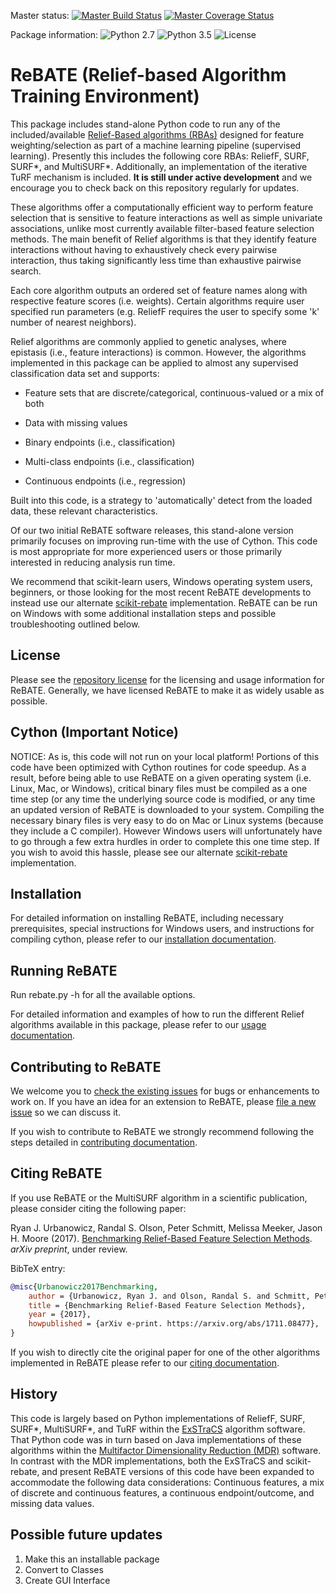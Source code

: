 Master status: [![Master Build Status](https://travis-ci.org/EpistasisLab/ReBATE.svg?branch=master)](https://travis-ci.org/EpistasisLab/ReBATE)
[![Master Coverage Status](https://coveralls.io/repos/github/EpistasisLab/ReBATE/badge.svg?branch=master)](https://coveralls.io/github/EpistasisLab/ReBATE?branch=master)

Package information: ![Python 2.7](https://img.shields.io/badge/python-2.7-blue.svg)
![Python 3.5](https://img.shields.io/badge/python-3.6-blue.svg)
![License](https://img.shields.io/badge/license-MIT%20License-blue.svg)

# ReBATE (Relief-based Algorithm Training Environment) 
This package includes stand-alone Python code to run any of the included/available [Relief-Based algorithms (RBAs)](https://en.wikipedia.org/wiki/Relief_(feature_selection)) 
designed for feature weighting/selection as part of a machine learning pipeline (supervised learning). Presently this includes the following core RBAs: ReliefF, SURF, SURF*, and MultiSURF*. Additionally, an implementation of the iterative TuRF mechanism is included. **It is still under active development** and we encourage you to check back on this repository regularly for updates.

These algorithms offer a computationally efficient way to perform feature selection that is sensitive to feature interactions as well as simple univariate associations, unlike most currently available filter-based feature selection methods. The main benefit of Relief algorithms is that they identify feature interactions without having to exhaustively check every pairwise interaction, thus taking significantly less time than exhaustive pairwise search.

Each core algorithm outputs an ordered set of feature names along with respective feature scores (i.e. weights). Certain algorithms require user specified run parameters (e.g. ReliefF requires the user to specify some 'k' number of nearest neighbors). 

Relief algorithms are commonly applied to genetic analyses, where epistasis (i.e., feature interactions) is common. However, the algorithms implemented in this package can be applied to almost any supervised classification data set and supports:

* Feature sets that are discrete/categorical, continuous-valued or a mix of both

* Data with missing values

* Binary endpoints (i.e., classification)

* Multi-class endpoints (i.e., classification)

* Continuous endpoints (i.e., regression)

Built into this code, is a strategy to 'automatically' detect from the loaded data, these relevant characteristics.

Of our two initial ReBATE software releases, this stand-alone version primarily focuses on improving run-time with the use of Cython. 
This code is most appropriate for more experienced users or those primarily interested in reducing analysis run time. 

We recommend that scikit-learn users, Windows operating system users, beginners, or those looking for the most recent ReBATE developments to instead use our alternate [scikit-rebate](https://github.com/EpistasisLab/scikit-rebate) implementation. ReBATE can be run on Windows with some additional installation steps and possible troubleshooting outlined below. 

## License
Please see the [repository license](https://github.com/EpistasisLab/ReBATE/blob/master/LICENSE) for the licensing and usage information for ReBATE.
Generally, we have licensed ReBATE to make it as widely usable as possible.

## Cython (Important Notice)
NOTICE: As is, this code will not run on your local platform! Portions of this code have been optimized with Cython routines for code speedup. As a result, before being able to use 
ReBATE on a given operating system (i.e. Linux, Mac, or Windows), critical binary files must be compiled as a one time step (or any time the underlying source code is modified, or
any time an updated version of ReBATE is downloaded to your system.  Compiling the necessary binary files is very easy to do on Mac or Linux systems (because they include a C compiler). However Windows users will unfortunately have to go through a few extra hurdles in order to complete this one time step. If you wish to avoid this hassle, please see our alternate [scikit-rebate](https://github.com/EpistasisLab/scikit-rebate) implementation.

## Installation
For detailed information on installing ReBATE, including necessary prerequisites, special instructions for Windows users, and instructions for compiling cython, please refer to our [installation documentation](https://EpistasisLab.github.io/ReBATE/installing/). 

## Running ReBATE
Run rebate.py -h for all the available options. 

For detailed information and examples of how to run the different Relief algorithms available in this package, please refer to our [usage documentation](https://EpistasisLab.github.io/ReBATE/using/).

## Contributing to ReBATE
We welcome you to [check the existing issues](https://github.com/EpistasisLab/ReBATE/issues/) for bugs or enhancements to work on. If you have an idea for an extension to ReBATE, please [file a new issue](https://github.com/EpistasisLab/ReBATE/issues/new) so we can discuss it.

If you wish to contribute to ReBATE we strongly recommend following the steps detailed in [contributing documentation](https://EpistasisLab.github.io/ReBATE/contributing/).

## Citing ReBATE

If you use ReBATE or the MultiSURF algorithm in a scientific publication, please consider citing the following paper:

Ryan J. Urbanowicz, Randal S. Olson, Peter Schmitt, Melissa Meeker, Jason H. Moore (2017). [Benchmarking Relief-Based Feature Selection Methods](https://arxiv.org/abs/1711.08477). *arXiv preprint*, under review.

BibTeX entry:

```bibtex
@misc{Urbanowicz2017Benchmarking,
    author = {Urbanowicz, Ryan J. and Olson, Randal S. and Schmitt, Peter and Meeker, Melissa and Moore, Jason H.},
    title = {Benchmarking Relief-Based Feature Selection Methods},
    year = {2017},
    howpublished = {arXiv e-print. https://arxiv.org/abs/1711.08477},
}
```
If you wish to directly cite the original paper for one of the other algorithms implemented in ReBATE please refer to our [citing documentation](https://epistasislab.github.io/ReBATE/citing/).


## History
This code is largely based on Python implementations of ReliefF, SURF, SURF*, MultiSURF*, and TuRF within the [ExSTraCS](https://github.com/ryanurbs/ExSTraCS_2.0) algorithm software. 
That Python code was in turn based on Java implementations of these algorithms within the [Multifactor Dimensionality Reduction (MDR)](https://sourceforge.net/projects/mdr/) software.
In contrast with the MDR implementations, both the ExSTraCS and scikit-rebate, and present ReBATE versions of this code have been expanded to accommodate the following data considerations: Continuous features, a mix of discrete and continuous features, a continuous endpoint/outcome, and missing data values.

## Possible future updates
1. Make this an installable package
2. Convert to Classes
3. Create GUI Interface
